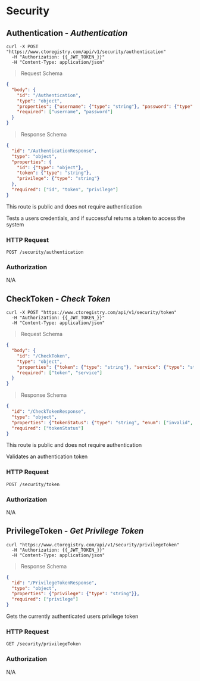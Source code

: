 
# Security


## Authentication - <em>Authentication</em>


```shell
curl -X POST "https://www.ctoregistry.com/api/v1/security/authentication"  
  -H "Authorization: {{_JWT_TOKEN_}}"  
  -H "Content-Type: application/json"
```

> Request Schema

```json
{
  "body": {
    "id": "/Authentication",
    "type": "object",
    "properties": {"username": {"type": "string"}, "password": {"type": "string"}},
    "required": ["username", "password"]
  }
}
```


> Response Schema

```json
{
  "id": "/AuthenticationResponse",
  "type": "object",
  "properties": {
    "id": {"type": "object"},
    "token": {"type": "string"},
    "privilege": {"type": "string"}
  },
  "required": ["id", "token", "privilege"]
}
```



<aside class="notice">This route is public and does not require authentication</aside>


Tests a users credentials, and if successful returns a token to access the system

### HTTP Request

`POST /security/authentication`



### Authorization
 
N/A

## CheckToken - <em>Check Token</em>


```shell
curl -X POST "https://www.ctoregistry.com/api/v1/security/token"  
  -H "Authorization: {{_JWT_TOKEN_}}"  
  -H "Content-Type: application/json"
```

> Request Schema

```json
{
  "body": {
    "id": "/CheckToken",
    "type": "object",
    "properties": {"token": {"type": "string"}, "service": {"type": "string"}},
    "required": ["token", "service"]
  }
}
```


> Response Schema

```json
{
  "id": "/CheckTokenResponse",
  "type": "object",
  "properties": {"tokenStatus": {"type": "string", "enum": ["invalid", "valid"]}},
  "required": ["tokenStatus"]
}
```



<aside class="notice">This route is public and does not require authentication</aside>


Validates an authentication token

### HTTP Request

`POST /security/token`



### Authorization
 
N/A

## PrivilegeToken - <em>Get Privilege Token</em>


```shell
curl "https://www.ctoregistry.com/api/v1/security/privilegeToken"  
  -H "Authorization: {{_JWT_TOKEN_}}"  
  -H "Content-Type: application/json"
```

> Response Schema

```json
{
  "id": "/PrivilegeTokenResponse",
  "type": "object",
  "properties": {"privilege": {"type": "string"}},
  "required": ["privilege"]
}
```


Gets the currently authenticated users privilege token

### HTTP Request

`GET /security/privilegeToken`



### Authorization
 
N/A